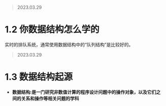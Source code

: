>2023.03.29

# 1.2 你数据结构怎么学的  
实时的排队系统，通常使用数据结构中的“队列结构”是比较好的。
>2023.03.29

# 1.3 数据结构起源  
* **数据结构:是一门研究非数值计算的程序设计问题中的操作对象，以及它们之间的关系和操作等相关问题的学科**
